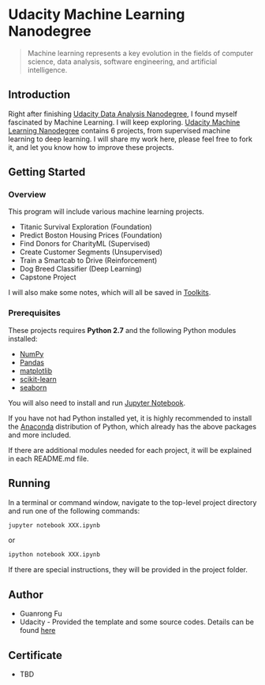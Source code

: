 # Udacity Machine Learning Nanodegree

> Machine learning represents a key evolution in the fields of computer science, data analysis, software engineering, and artificial intelligence.

## Introduction

Right after finishing [Udacity Data Analysis Nanodegree](https://github.com/rachelfu/Udacity-DAND), I found myself fascinated by Machine Learning. I will keep exploring. [Udacity Machine Learning Nanodegree](https://www.udacity.com/course/machine-learning-engineer-nanodegree--nd009) contains 6 projects, from supervised machine learning to deep learning. I will share my work here, please feel free to fork it, and let you know how to improve these projects.

## Getting Started

### Overview
This program will include various machine learning projects. 

* Titanic Survival Exploration (Foundation)
* Predict Boston Housing Prices (Foundation)
* Find Donors for CharityML (Supervised) 
* Create Customer Segments (Unsupervised)
* Train a Smartcab to Drive (Reinforcement)
* Dog Breed Classifier (Deep Learning)
* Capstone Project

I will also make some notes, which will all be saved in [Toolkits](https://github.com/rachelfu/Toolkit). 

### Prerequisites

These projects requires **Python 2.7** and the following Python modules installed:

* [NumPy](http://www.numpy.org/)
* [Pandas](http://pandas.pydata.org)
* [matplotlib](http://matplotlib.org/)
* [scikit-learn](http://scikit-learn.org/stable/)
* [seaborn](https://seaborn.pydata.org)

You will also need to install and run [Jupyter Notebook](http://ipython.org/notebook.html).

If you have not had Python installed yet, it is highly recommended to install the [Anaconda](http://continuum.io/downloads) distribution of Python, which already has the above packages and more included.

If there are additional modules needed for each project, it will be explained in each README.md file.

## Running

In a terminal or command window, navigate to the top-level project directory and run one of the following commands:

```bash
jupyter notebook XXX.ipynb
```

or 

```bash
ipython notebook XXX.ipynb
```

If there are special instructions, they will be provided in the project folder.

## Author

* Guanrong Fu
* Udacity - Provided the template and some source codes. Details can be found [here](https://github.com/udacity/machine-learning)

## Certificate

* TBD


